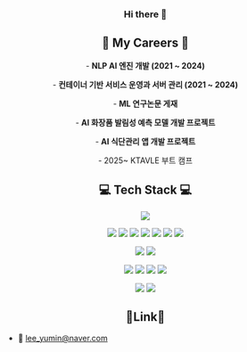 <h3 align="center"> Hi there 👋 </h3>

<h2 align="center"> 🌟 My Careers 🌟 </h2>
<p align="center">- <strong> NLP AI 엔진 개발 (2021 ~ 2024) </strong> </p>
<p align="center">- <strong> 컨테이너 기반 서비스 운영과 서버 관리 (2021 ~ 2024) </strong> </p>
<p align="center">- <strong> ML 연구논문 게재 </strong> </p>
<p align="center">- <strong> AI 화장품 발림성 예측 모델 개발 프로젝트 </strong> </p>
<p align="center">- <strong> AI 식단관리 앱 개발 프로젝트 </strong> </p>
<p align="center">- 2025~ KTAVLE 부트 캠프 </p>

<h2 align="center"> 💻 Tech Stack 💻</h2> 

<p align="center"> <img src="https://img.shields.io/badge/Python-3776AB?style=flat-square&logo=Python&logoColor=white"/> </p> 
<p align="center"> <img src="https://img.shields.io/badge/LangChain-1C3C3C?style=flat-square&logo=langchain&logoColor=white"/> <img src="https://img.shields.io/badge/LangGraph-1C3C3C?style=flat-square&logo=langgraph&logoColor=white"/> <img src="https://img.shields.io/badge/huggingface-FFD21E?style=flat-square&logo=huggingface&logoColor=black"/> <img src="https://img.shields.io/badge/PyTorch-EE4C2C?style=flat-square&logo=PyTorch&logoColor=white"/> <img src="https://img.shields.io/badge/Keras-D00000?style=flat-square&logo=Keras&logoColor=white"/> <img src="https://img.shields.io/badge/TensorFlow-FF6F00?style=flat-square&logo=TensorFlow&logoColor=white"/> <img src="https://img.shields.io/badge/OpenCV-5C3EE8?style=flat-square&logo=OpenCV&logoColor=white"/> </p>
<p align="center"> <img src="https://img.shields.io/badge/fastapi-009688?style=flat-square&logo=fastapi&logoColor=white"/> <img src="https://img.shields.io/badge/flask-000000?style=flat-square&logo=flask&logoColor=white"/> </p>
<p align="center"> <img src="https://img.shields.io/badge/Docker-2496ED?style=flat-square&logo=Docker&logoColor=white"/> <img src="https://img.shields.io/badge/rabbitmq-FF6600?style=flat-square&logo=rabbitmq&logoColor=white"/> <img src="https://img.shields.io/badge/linux-FCC624?style=flat-square&logo=linux&logoColor=black"/> <img src="https://img.shields.io/badge/redhat-EE0000?style=flat-square&logo=redhat&logoColor=black"/> </p>
<p align="center"> <img src="https://img.shields.io/badge/Arduino-00979D?style=flat-square&logo=Arduino&logoColor=white"/> <img src="https://img.shields.io/badge/flutter-02569B?style=flat-square&logo=flutter&logoColor=white"/> </p>

<h2 align="center">📍Link📍</h2> 
<p align="center"> </p>

<!-- <h2 align="center">📚 Learning Tech Stack 📚</h2> 
<p align="center"> <img src="https://img.shields.io/badge/Kubernetes-326CE5?style=flat-square&logo=Kubernetes&logoColor=white"/> <img src="https://img.shields.io/badge/Django-092E20?style=flat-square&logo=Kubernetes&logoColor=white"/> </p>
-->
<!-- #092E20 -->
- 📧 lee_yumin@naver.com
